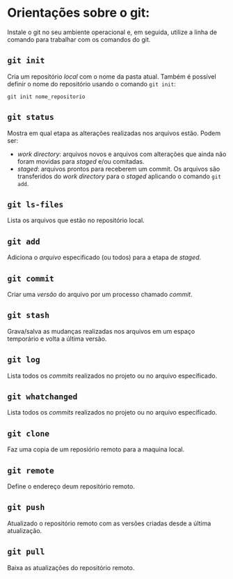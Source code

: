 # Orientações sobre o git:
Instale o git no seu ambiente operacional e, em seguida, utilize a linha de comando para trabalhar com os comandos do git.
## `git init`
Cria um repositório _local_ com o nome da pasta atual. Também é possível definir o nome do repositório usando o comando `git init`:
```
git init nome_repositorio
```
## `git status`
Mostra em qual etapa as alterações realizadas nos arquivos estão. Podem ser:
 - *work directory*: arquivos novos e arquivos com alterações que ainda não foram movidas para *staged* e/ou comitadas.
 - *staged*: arquivos prontos para receberem um commit. Os arquivos são transferidos do _work directory_ para o _staged_ aplicando o comando `git add`.
## `git ls-files`
Lista os arquivos que estão no repositório local.
## `git add`
Adiciona o _arquivo_ especificado (ou todos) para a etapa de _staged_. 
## `git commit`
Criar uma _versão_ do arquivo por um processo chamado _*commit*_.
## `git stash`
Grava/salva as mudanças realizadas nos arquivos em um espaço temporário e volta a última versão.
## `git log`
Lista todos os _commits_ realizados no projeto ou no arquivo específicado.
## `git whatchanged`
Lista todos os _commits_ realizados no projeto ou no arquivo específicado.
## `git clone`
Faz uma copia de um reposiório remoto para a maquina local. 
## `git remote`
Define o endereço deum repositório remoto.
## `git push`
Atualizado o repositório remoto com as versões criadas desde a última atualização.
## `git pull`
Baixa as atualizações do repositório remoto.
